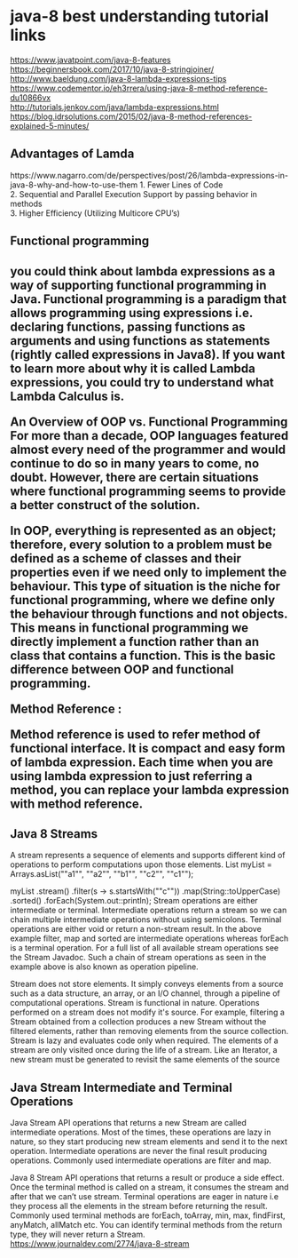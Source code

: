 # java-8 best understanding tutorial links 
https://www.javatpoint.com/java-8-features </br>
https://beginnersbook.com/2017/10/java-8-stringjoiner/ </br>
http://www.baeldung.com/java-8-lambda-expressions-tips </br>
https://www.codementor.io/eh3rrera/using-java-8-method-reference-du10866vx </br>
http://tutorials.jenkov.com/java/lambda-expressions.html </br>
https://blog.idrsolutions.com/2015/02/java-8-method-references-explained-5-minutes/ </br>

<h2>Advantages of Lamda</h2>
https://www.nagarro.com/de/perspectives/post/26/lambda-expressions-in-java-8-why-and-how-to-use-them
1. Fewer Lines of Code </br>
2. Sequential and Parallel Execution Support by passing behavior in methods </br>
3. Higher Efficiency (Utilizing Multicore CPU’s)</br>

<h2>Functional programming <h2>


you could think about lambda expressions as a way of supporting functional programming in Java. Functional programming is a paradigm that allows programming using expressions i.e. declaring functions, passing functions as arguments and using functions as statements (rightly called expressions in Java8). If you want to learn more about why it is called Lambda expressions, you could try to understand what Lambda Calculus is.


An Overview of OOP vs. Functional Programming
For more than a decade, OOP languages featured almost every need of the programmer and would continue to do so in many years to come, no doubt. However, there are certain situations where functional programming seems to provide a better construct of the solution.

In OOP, everything is represented as an object; therefore, every solution to a problem must be defined as a scheme of classes and their properties even if we need only to implement the behaviour. This type of situation is the niche for functional programming, where we define only the behaviour through functions and not objects. This means in functional programming we directly implement a function rather than an class that contains a function. This is the basic difference between OOP and functional programming.


Method Reference :

Method reference is used to refer method of functional interface. It is compact and easy form of lambda expression. Each time when you are using lambda expression to just referring a method, you can replace your lambda expression with method reference.

<h2>Java 8 Streams</h2>
A stream represents a sequence of elements and supports different kind of operations to perform computations upon those elements.
List<String> myList =
    Arrays.asList(""a1"", ""a2"", ""b1"", ""c2"", ""c1"");

myList
    .stream()
    .filter(s -> s.startsWith(""c""))
    .map(String::toUpperCase)
    .sorted()
    .forEach(System.out::println);
Stream operations are either intermediate or terminal. Intermediate operations return a stream so we can chain multiple intermediate operations without using semicolons. 
Terminal operations are either void or return a non-stream result. In the above example filter, map and sorted are intermediate operations whereas forEach is a terminal operation. 
For a full list of all available stream operations see the Stream Javadoc. Such a chain of stream operations as seen in the example above is also known as operation pipeline.

Stream does not store elements. It simply conveys elements from a source such as a data structure, an array, or an I/O channel, through a pipeline of computational operations.
Stream is functional in nature. Operations performed on a stream does not modify it's source. For example, filtering a Stream obtained from a collection produces a new Stream without the filtered elements, rather than removing elements from the source collection.
Stream is lazy and evaluates code only when required.
The elements of a stream are only visited once during the life of a stream. Like an Iterator, a new stream must be generated to revisit the same elements of the source

<h2>Java Stream Intermediate and Terminal Operations</h2>

Java Stream API operations that returns a new Stream are called intermediate operations. Most of the times, these operations are lazy in nature, so they start producing new stream elements and send it to the next operation. Intermediate operations are never the final result producing operations. Commonly used intermediate operations are filter and map.


 
Java 8 Stream API operations that returns a result or produce a side effect. Once the terminal method is called on a stream, it consumes the stream and after that we can’t use stream. Terminal operations are eager in nature i.e they process all the elements in the stream before returning the result. Commonly used terminal methods are forEach, toArray, min, max, findFirst, anyMatch, allMatch etc. You can identify terminal methods from the return type, they will never return a Stream.</br>
https://www.journaldev.com/2774/java-8-stream </br>



